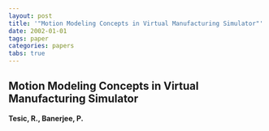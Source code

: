 ```yaml
---
layout: post
title: '"Motion Modeling Concepts in Virtual Manufacturing Simulator"'
date: 2002-01-01
tags: paper
categories: papers
tabs: true
---
```


## Motion Modeling Concepts in Virtual Manufacturing Simulator
**Tesic, R., Banerjee, P.**
